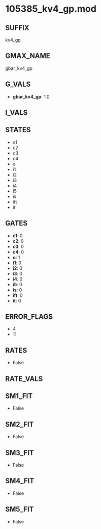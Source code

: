 # 105385_kv4_gp.mod

## SUFFIX

kv4_gp

## GMAX_NAME

gbar_kv4_gp

## G_VALS

- **gbar_kv4_gp**: 1.0

## I_VALS


## STATES

- c1
- c2
- c3
- c4
- o
- i1
- i2
- i3
- i4
- i5
- is
- ift
- it

## GATES

- **c1**: 0
- **c2**: 0
- **c3**: 0
- **c4**: 0
- **o**: 1
- **i1**: 0
- **i2**: 0
- **i3**: 0
- **i4**: 0
- **i5**: 0
- **is**: 0
- **ift**: 0
- **it**: 0

## ERROR_FLAGS

- 4
- 11

## RATES

- False

## RATE_VALS


## SM1_FIT

- False

## SM2_FIT

- False

## SM3_FIT

- False

## SM4_FIT

- False

## SM5_FIT

- False

